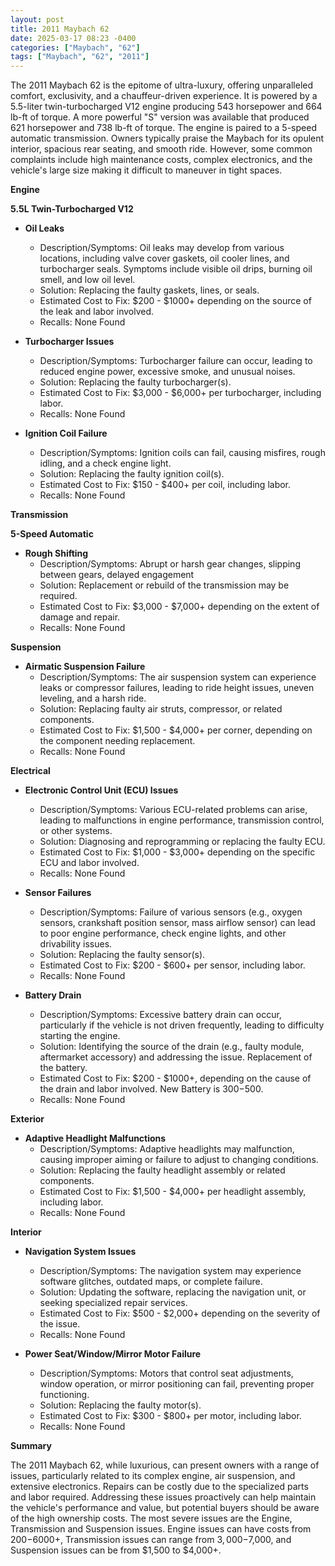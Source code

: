 ```yaml
---
layout: post
title: 2011 Maybach 62
date: 2025-03-17 08:23 -0400
categories: ["Maybach", "62"]
tags: ["Maybach", "62", "2011"]
---
```

The 2011 Maybach 62 is the epitome of ultra-luxury, offering unparalleled comfort, exclusivity, and a chauffeur-driven experience. It is powered by a 5.5-liter twin-turbocharged V12 engine producing 543 horsepower and 664 lb-ft of torque. A more powerful "S" version was available that produced 621 horsepower and 738 lb-ft of torque. The engine is paired to a 5-speed automatic transmission. Owners typically praise the Maybach for its opulent interior, spacious rear seating, and smooth ride. However, some common complaints include high maintenance costs, complex electronics, and the vehicle's large size making it difficult to maneuver in tight spaces.

**Engine**

**5.5L Twin-Turbocharged V12**

*   **Oil Leaks**
    *   Description/Symptoms: Oil leaks may develop from various locations, including valve cover gaskets, oil cooler lines, and turbocharger seals. Symptoms include visible oil drips, burning oil smell, and low oil level.
    *   Solution: Replacing the faulty gaskets, lines, or seals.
    *   Estimated Cost to Fix: $200 - $1000+ depending on the source of the leak and labor involved.
    *   Recalls: None Found

*   **Turbocharger Issues**
    *   Description/Symptoms: Turbocharger failure can occur, leading to reduced engine power, excessive smoke, and unusual noises.
    *   Solution: Replacing the faulty turbocharger(s).
    *   Estimated Cost to Fix: $3,000 - $6,000+ per turbocharger, including labor.
    *   Recalls: None Found

*   **Ignition Coil Failure**
    *   Description/Symptoms: Ignition coils can fail, causing misfires, rough idling, and a check engine light.
    *   Solution: Replacing the faulty ignition coil(s).
    *   Estimated Cost to Fix: $150 - $400+ per coil, including labor.
    *   Recalls: None Found

**Transmission**

**5-Speed Automatic**

*   **Rough Shifting**
    * Description/Symptoms: Abrupt or harsh gear changes, slipping between gears, delayed engagement
    * Solution: Replacement or rebuild of the transmission may be required.
    * Estimated Cost to Fix: $3,000 - $7,000+ depending on the extent of damage and repair.
    * Recalls: None Found

**Suspension**

*   **Airmatic Suspension Failure**
    *   Description/Symptoms: The air suspension system can experience leaks or compressor failures, leading to ride height issues, uneven leveling, and a harsh ride.
    *   Solution: Replacing faulty air struts, compressor, or related components.
    *   Estimated Cost to Fix: $1,500 - $4,000+ per corner, depending on the component needing replacement.
    *   Recalls: None Found

**Electrical**

*   **Electronic Control Unit (ECU) Issues**
    *   Description/Symptoms: Various ECU-related problems can arise, leading to malfunctions in engine performance, transmission control, or other systems.
    *   Solution: Diagnosing and reprogramming or replacing the faulty ECU.
    *   Estimated Cost to Fix: $1,000 - $3,000+ depending on the specific ECU and labor involved.
    *   Recalls: None Found

*   **Sensor Failures**
    *   Description/Symptoms: Failure of various sensors (e.g., oxygen sensors, crankshaft position sensor, mass airflow sensor) can lead to poor engine performance, check engine lights, and other drivability issues.
    *   Solution: Replacing the faulty sensor(s).
    *   Estimated Cost to Fix: $200 - $600+ per sensor, including labor.
    *   Recalls: None Found

*   **Battery Drain**
    *   Description/Symptoms: Excessive battery drain can occur, particularly if the vehicle is not driven frequently, leading to difficulty starting the engine.
    *   Solution: Identifying the source of the drain (e.g., faulty module, aftermarket accessory) and addressing the issue. Replacement of the battery.
    *   Estimated Cost to Fix: $200 - $1000+, depending on the cause of the drain and labor involved. New Battery is $300-$500.
    *   Recalls: None Found

**Exterior**

*   **Adaptive Headlight Malfunctions**
    *   Description/Symptoms: Adaptive headlights may malfunction, causing improper aiming or failure to adjust to changing conditions.
    *   Solution: Replacing the faulty headlight assembly or related components.
    *   Estimated Cost to Fix: $1,500 - $4,000+ per headlight assembly, including labor.
    *   Recalls: None Found

**Interior**

*   **Navigation System Issues**
    *   Description/Symptoms: The navigation system may experience software glitches, outdated maps, or complete failure.
    *   Solution: Updating the software, replacing the navigation unit, or seeking specialized repair services.
    *   Estimated Cost to Fix: $500 - $2,000+ depending on the severity of the issue.
    *   Recalls: None Found

*   **Power Seat/Window/Mirror Motor Failure**
    *   Description/Symptoms: Motors that control seat adjustments, window operation, or mirror positioning can fail, preventing proper functioning.
    *   Solution: Replacing the faulty motor(s).
    *   Estimated Cost to Fix: $300 - $800+ per motor, including labor.
    *   Recalls: None Found

**Summary**

The 2011 Maybach 62, while luxurious, can present owners with a range of issues, particularly related to its complex engine, air suspension, and extensive electronics. Repairs can be costly due to the specialized parts and labor required. Addressing these issues proactively can help maintain the vehicle's performance and value, but potential buyers should be aware of the high ownership costs. The most severe issues are the Engine, Transmission and Suspension issues. Engine issues can have costs from $200-$6000+, Transmission issues can range from $3,000-$7,000, and Suspension issues can be from $1,500 to $4,000+.

